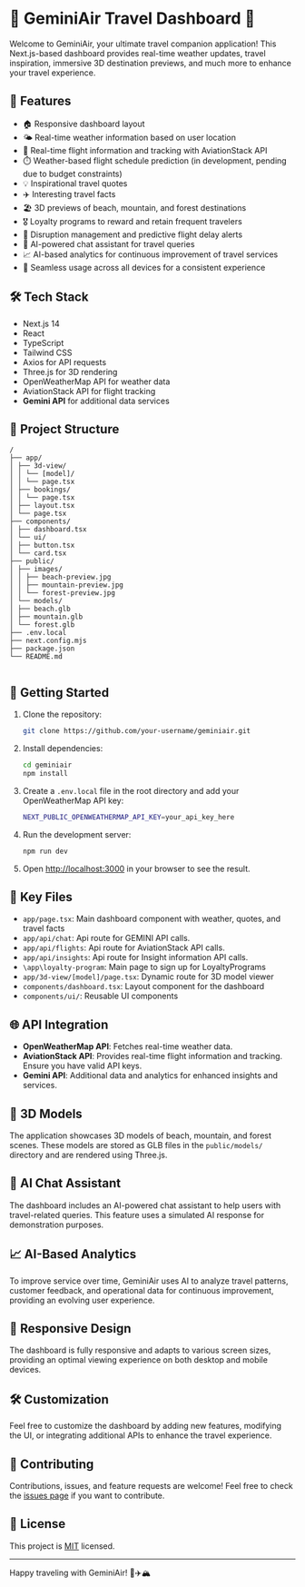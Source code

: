 # 🌟 GeminiAir Travel Dashboard 🛫

Welcome to GeminiAir, your ultimate travel companion application! This Next.js-based dashboard provides real-time weather updates, travel inspiration, immersive 3D destination previews, and much more to enhance your travel experience.

## 🚀 Features

- 🏠 Responsive dashboard layout
- 🌤️ Real-time weather information based on user location
- 🛫 Real-time flight information and tracking with AviationStack API
- ⏱️ Weather-based flight schedule prediction (in development, pending due to budget constraints)
- 💡 Inspirational travel quotes
- ✈️ Interesting travel facts
- 🏖️ 3D previews of beach, mountain, and forest destinations
- 🎖️ Loyalty programs to reward and retain frequent travelers
- 🚨 Disruption management and predictive flight delay alerts
- 🤖 AI-powered chat assistant for travel queries
- 📈 AI-based analytics for continuous improvement of travel services
- 📱 Seamless usage across all devices for a consistent experience

## 🛠️ Tech Stack

- Next.js 14
- React
- TypeScript
- Tailwind CSS
- Axios for API requests
- Three.js for 3D rendering
- OpenWeatherMap API for weather data
- AviationStack API for flight tracking
- **Gemini API** for additional data services

## 📁 Project Structure

```
/
├── app/
│ ├── 3d-view/
│ │ └── [model]/
│ │ └── page.tsx
│ ├── bookings/
│ │ └── page.tsx
│ ├── layout.tsx
│ └── page.tsx
├── components/
│ ├── dashboard.tsx
│ └── ui/
│ ├── button.tsx
│ └── card.tsx
├── public/
│ ├── images/
│ │ ├── beach-preview.jpg
│ │ ├── mountain-preview.jpg
│ │ └── forest-preview.jpg
│ └── models/
│ ├── beach.glb
│ ├── mountain.glb
│ └── forest.glb
├── .env.local
├── next.config.mjs
├── package.json
└── README.md


```
## 🚀 Getting Started

1. Clone the repository:
   ```bash
   git clone https://github.com/your-username/geminiair.git
   ```

2. Install dependencies:
   ```bash
   cd geminiair
   npm install
   ```

3. Create a `.env.local` file in the root directory and add your OpenWeatherMap API key:
   ```bash
   NEXT_PUBLIC_OPENWEATHERMAP_API_KEY=your_api_key_here
   ```

4. Run the development server:
   ```bash
   npm run dev
   ```

5. Open [http://localhost:3000](http://localhost:3000) in your browser to see the result.

## 📄 Key Files

- `app/page.tsx`: Main dashboard component with weather, quotes, and travel facts
- `app/api/chat`: Api route for GEMINI API calls.
- `app/api/flights`: Api route for AviationStack API calls.
- `app/api/insights`: Api route for Insight information API calls.
- `\app\loyalty-program`: Main page to sign up for LoyaltyPrograms
- `app/3d-view/[model]/page.tsx`: Dynamic route for 3D model viewer
- `components/dashboard.tsx`: Layout component for the dashboard
- `components/ui/`: Reusable UI components


## 🌐 API Integration

- **OpenWeatherMap API**: Fetches real-time weather data.
- **AviationStack API**: Provides real-time flight information and tracking. Ensure you have valid API keys.
- **Gemini API**: Additional data and analytics for enhanced insights and services.

## 🎨 3D Models

The application showcases 3D models of beach, mountain, and forest scenes. These models are stored as GLB files in the `public/models/` directory and are rendered using Three.js.

## 🤖 AI Chat Assistant

The dashboard includes an AI-powered chat assistant to help users with travel-related queries. This feature uses a simulated AI response for demonstration purposes.

## 📈 AI-Based Analytics

To improve service over time, GeminiAir uses AI to analyze travel patterns, customer feedback, and operational data for continuous improvement, providing an evolving user experience.

## 📱 Responsive Design

The dashboard is fully responsive and adapts to various screen sizes, providing an optimal viewing experience on both desktop and mobile devices.

## 🛠️ Customization

Feel free to customize the dashboard by adding new features, modifying the UI, or integrating additional APIs to enhance the travel experience.

## 🤝 Contributing

Contributions, issues, and feature requests are welcome! Feel free to check the [issues page](https://github.com/your-username/geminiair/issues) if you want to contribute.

## 📜 License

This project is [MIT](https://choosealicense.com/licenses/mit/) licensed.

---

Happy traveling with GeminiAir! 🌴✈️🏔️
